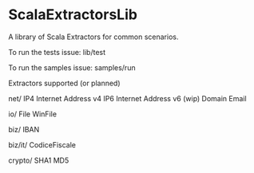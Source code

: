 ScalaExtractorsLib
==================

A library of Scala Extractors for common scenarios.

To run the tests issue:
	lib/test

To run the samples issue:
	samples/run

Extractors supported (or planned)

net/
	IP4		Internet Address v4
	IP6		Internet Address v6 (wip)
	Domain
	Email

io/
	File
	WinFile

biz/
	IBAN
	
biz/it/
	CodiceFiscale

crypto/
	SHA1
	MD5